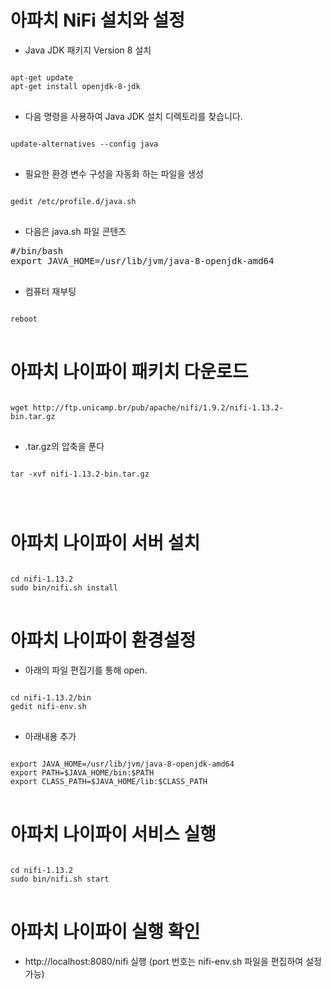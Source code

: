 # 아파치 NiFi 설치와 설정
- Java JDK 패키지 Version 8 설치
<pre>
<code>
apt-get update
apt-get install openjdk-8-jdk
</code>
</pre>

- 다음 명령을 사용하여 Java JDK 설치 디렉토리를 찾습니다.
<pre>
<code>
update-alternatives --config java
</code>
</pre>

- 필요한 환경 변수 구성을 자동화 하는 파일을 생성
<pre>
<code>
gedit /etc/profile.d/java.sh
</code>
</pre>
- 다음은 java.sh 파일 콘텐츠
<pre>
#/bin/bash
export JAVA_HOME=/usr/lib/jvm/java-8-openjdk-amd64
</code>
</pre>
- 컴퓨터 재부팅
<pre>
<code>
reboot
</code>
</pre>

# 아파치 나이파이 패키치 다운로드
<pre>
<code>
wget http://ftp.unicamp.br/pub/apache/nifi/1.9.2/nifi-1.13.2-bin.tar.gz
</code>
</pre>
- .tar.gz의 압축을 푼다
<pre>
<code>
tar -xvf nifi-1.13.2-bin.tar.gz
</pre>
</code>


# 아파치 나이파이 서버 설치
<pre>
<code>
cd nifi-1.13.2
sudo bin/nifi.sh install
</code>
</pre>

# 아파치 나이파이 환경설정
- 아래의 파일 편집기를 통해 open.
<pre>
<code>
cd nifi-1.13.2/bin
gedit nifi-env.sh
</code>
</pre>
- 아래내용 추가
<pre>
<code>
export JAVA_HOME=/usr/lib/jvm/java-8-openjdk-amd64
export PATH=$JAVA_HOME/bin:$PATH
export CLASS_PATH=$JAVA_HOME/lib:$CLASS_PATH
</code>
</pre>

# 아파치 나이파이 서비스 실행
<pre>
<code>
cd nifi-1.13.2
sudo bin/nifi.sh start
</code>
</pre>

# 아파치 나이파이 실행 확인
- http://localhost:8080/nifi 실행 (port 번호는 nifi-env.sh 파일을 편집하여 설정가능)


